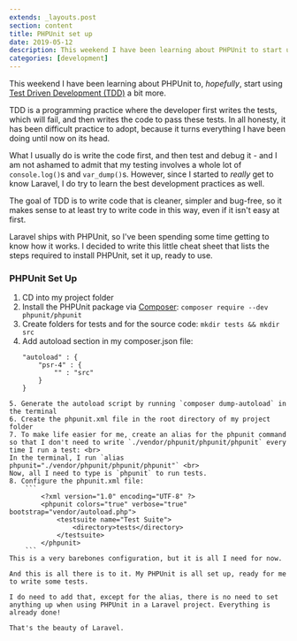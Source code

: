 ```yaml
---
extends: _layouts.post
section: content
title: PHPUnit set up
date: 2019-05-12
description: This weekend I have been learning about PHPUnit to start using Test Driven Development (TDD) a bit more...
categories: [development]
---
```

This weekend I have been learning about PHPUnit to, _hopefully_, start using [Test Driven Development (TDD)](https://en.wikipedia.org/wiki/Test-driven_development) a bit more.

TDD is a programming practice where the developer first writes the tests, which will fail, and then writes the code to pass these tests. In all honesty, it has been difficult practice to adopt, because it turns everything I have been doing until now on its head.

What I usually do is write the code first, and then test and debug it - and I am not ashamed to admit that my testing involves a whole lot of `console.log()`s and `var_dump()`s. However, since I started to _really_ get to know Laravel, I do try to learn the best development practices as well. 

The goal of TDD is to write code that is cleaner, simpler and bug-free, so it makes sense to at least try to write code in this way, even if it isn't easy at first.

Laravel ships with PHPUnit, so I've been spending some time getting to know how it works. I decided to write this little cheat sheet that lists the steps required to install PHPUnit, set it up, ready to use.

<h3>PHPUnit Set Up</h3>

1. CD into my project folder
2. Install the PHPUnit package via [Composer](https://getcomposer.org/): `composer require --dev phpunit/phpunit`
3. Create folders for tests and for the source code: `mkdir tests && mkdir src` 
4. Add autoload section in my composer.json file: 
    ```
    "autoload" : {
        "psr-4" : {
            "" : "src"
        }
    }
```
5. Generate the autoload script by running `composer dump-autoload` in the terminal
6. Create the phpunit.xml file in the root directory of my project folder
7. To make life easier for me, create an alias for the phpunit command so that I don't need to write `./vendor/phpunit/phpunit/phpunit` every time I run a test: <br>
In the terminal, I run `alias phpunit="./vendor/phpunit/phpunit/phpunit"` <br>
Now, all I need to type is `phpunit` to run tests.
8. Configure the phpunit.xml file:
    ```
        <?xml version="1.0" encoding="UTF-8" ?>
        <phpunit colors="true" verbose="true" bootstrap="vendor/autoload.php">
            <testsuite name="Test Suite">
                <directory>tests</directory>
            </testsuite>
        </phpunit>
    ```
This is a very barebones configuration, but it is all I need for now.

And this is all there is to it. My PHPUnit is all set up, ready for me to write some tests. 

I do need to add that, except for the alias, there is no need to set anything up when using PHPUnit in a Laravel project. Everything is already done! 

That's the beauty of Laravel.
